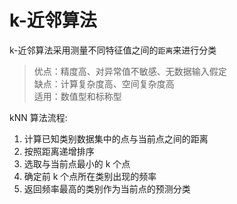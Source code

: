 # k-近邻算法

k-近邻算法采用测量不同特征值之间的`距离`来进行分类  

> 优点：精度高、对异常值不敏感、无数据输入假定  
> 缺点：计算复杂度高、空间复杂度高  
> 适用：数值型和标称型

kNN 算法流程:  

1. 计算已知类别数据集中的点与当前点之间的距离  
2. 按照距离递增排序
3. 选取与当前点最小的 k 个点
4. 确定前 k 个点所在类别出现的频率  
5. 返回频率最高的类别作为当前点的预测分类  

